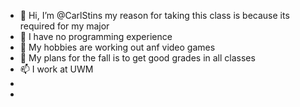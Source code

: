 - 👋 Hi, I’m @CarlStins my reason for taking this class is because its required for my major
- 👀 I have no programming experience
- 🌱 My hobbies are working out anf video games
- 💞️ My plans for the fall is to get good grades in all classes
- 📫 I work at UWM
-
- 

<!---
CarlStins/CarlStins is a ✨ special ✨ repository because its `README.md` (this file) appears on your GitHub profile.
You can click the Preview link to take a look at your changes.
--->
